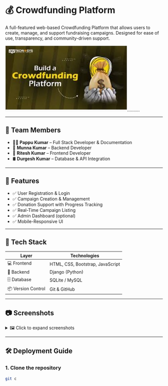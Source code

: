 # 💰 Crowdfunding Platform

A full-featured web-based Crowdfunding Platform that allows users to create, manage, and support fundraising campaigns. Designed for ease of use, transparency, and community-driven support.

![Home](https://github.com/pappukumar35/Crowdfunding-Platform/blob/1d43e5cf78c4d269374ef06e644c6ffc4225a3d3/crowdfunding.jpg?raw=true)..........

---

## 👥 Team Members

- 👨‍💻 **Pappu Kumar** – Full Stack Developer & Documentation  
- 🔧 **Munna Kumar** – Backend Developer  
- 🎨 **Ritesh Kumar** – Frontend Developer  
- 🛢️ **Durgesh Kumar** – Database & API Integration  

---

## 🚀 Features

- ✅ User Registration & Login
- ✅ Campaign Creation & Management
- ✅ Donation Support with Progress Tracking
- ✅ Real-Time Campaign Listing
- ✅ Admin Dashboard (optional)
- ✅ Mobile-Responsive UI

---

## 🧰 Tech Stack

| Layer        | Technologies                         |
|--------------|--------------------------------------|
| 💻 Frontend  | HTML, CSS, Bootstrap, JavaScript     |
| 🔧 Backend   | Django (Python)                      |
| 🗄️ Database  | SQLite / MySQL                       |
| 📦 Version Control | Git & GitHub                  |

---

## 📷 Screenshots

<details>
<summary>🖼️ Click to expand screenshots</summary>

### 🔹 Home Page  
![Home](https://github.com/pappukumar35/Crowdfunding-Platform/blob/1d43e5cf78c4d269374ef06e644c6ffc4225a3d3/crowdfunding.jpg?raw=true)

<!-- Add more screenshots here -->
<!-- ![Dashboard](link-to-dashboard.jpg) -->
<!-- ![Create Campaign](link-to-campaign.jpg) -->

</details>

---

## 🛠️ Deployment Guide

### 1. Clone the repository

```bash
git c
